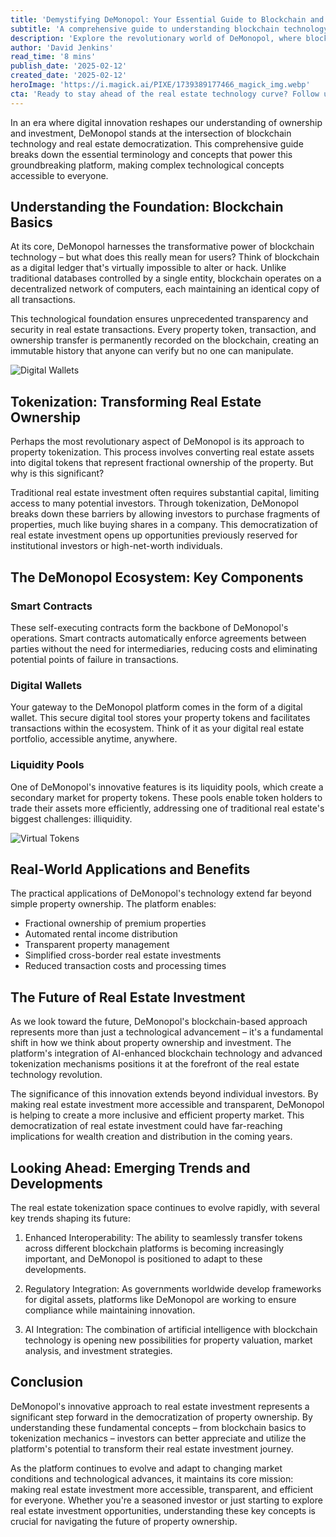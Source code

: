 ```yaml
---
title: 'Demystifying DeMonopol: Your Essential Guide to Blockchain and Tokenization'
subtitle: 'A comprehensive guide to understanding blockchain technology and real estate tokenization'
description: 'Explore the revolutionary world of DeMonopol, where blockchain technology meets real estate investment. Learn how property tokenization is democratizing access to real estate markets and discover the key components that make this platform a game-changer in the industry.'
author: 'David Jenkins'
read_time: '8 mins'
publish_date: '2025-02-12'
created_date: '2025-02-12'
heroImage: 'https://i.magick.ai/PIXE/1739389177466_magick_img.webp'
cta: 'Ready to stay ahead of the real estate technology curve? Follow us on LinkedIn for the latest updates on blockchain innovation and property tokenization trends.'
---
```


In an era where digital innovation reshapes our understanding of ownership and investment, DeMonopol stands at the intersection of blockchain technology and real estate democratization. This comprehensive guide breaks down the essential terminology and concepts that power this groundbreaking platform, making complex technological concepts accessible to everyone.

## Understanding the Foundation: Blockchain Basics

At its core, DeMonopol harnesses the transformative power of blockchain technology – but what does this really mean for users? Think of blockchain as a digital ledger that's virtually impossible to alter or hack. Unlike traditional databases controlled by a single entity, blockchain operates on a decentralized network of computers, each maintaining an identical copy of all transactions.

This technological foundation ensures unprecedented transparency and security in real estate transactions. Every property token, transaction, and ownership transfer is permanently recorded on the blockchain, creating an immutable history that anyone can verify but no one can manipulate.

![Digital Wallets](https://i.magick.ai/PIXE/1739389177472_magick_img.webp)

## Tokenization: Transforming Real Estate Ownership

Perhaps the most revolutionary aspect of DeMonopol is its approach to property tokenization. This process involves converting real estate assets into digital tokens that represent fractional ownership of the property. But why is this significant?

Traditional real estate investment often requires substantial capital, limiting access to many potential investors. Through tokenization, DeMonopol breaks down these barriers by allowing investors to purchase fragments of properties, much like buying shares in a company. This democratization of real estate investment opens up opportunities previously reserved for institutional investors or high-net-worth individuals.

## The DeMonopol Ecosystem: Key Components

### Smart Contracts

These self-executing contracts form the backbone of DeMonopol's operations. Smart contracts automatically enforce agreements between parties without the need for intermediaries, reducing costs and eliminating potential points of failure in transactions.

### Digital Wallets

Your gateway to the DeMonopol platform comes in the form of a digital wallet. This secure digital tool stores your property tokens and facilitates transactions within the ecosystem. Think of it as your digital real estate portfolio, accessible anytime, anywhere.

### Liquidity Pools

One of DeMonopol's innovative features is its liquidity pools, which create a secondary market for property tokens. These pools enable token holders to trade their assets more efficiently, addressing one of traditional real estate's biggest challenges: illiquidity.

![Virtual Tokens](https://i.magick.ai/PIXE/1739389177470_magick_img.webp)

## Real-World Applications and Benefits

The practical applications of DeMonopol's technology extend far beyond simple property ownership. The platform enables:
- Fractional ownership of premium properties
- Automated rental income distribution
- Transparent property management
- Simplified cross-border real estate investments
- Reduced transaction costs and processing times

## The Future of Real Estate Investment

As we look toward the future, DeMonopol's blockchain-based approach represents more than just a technological advancement – it's a fundamental shift in how we think about property ownership and investment. The platform's integration of AI-enhanced blockchain technology and advanced tokenization mechanisms positions it at the forefront of the real estate technology revolution.

The significance of this innovation extends beyond individual investors. By making real estate investment more accessible and transparent, DeMonopol is helping to create a more inclusive and efficient property market. This democratization of real estate investment could have far-reaching implications for wealth creation and distribution in the coming years.

## Looking Ahead: Emerging Trends and Developments

The real estate tokenization space continues to evolve rapidly, with several key trends shaping its future:

1. Enhanced Interoperability: The ability to seamlessly transfer tokens across different blockchain platforms is becoming increasingly important, and DeMonopol is positioned to adapt to these developments.

2. Regulatory Integration: As governments worldwide develop frameworks for digital assets, platforms like DeMonopol are working to ensure compliance while maintaining innovation.

3. AI Integration: The combination of artificial intelligence with blockchain technology is opening new possibilities for property valuation, market analysis, and investment strategies.

## Conclusion

DeMonopol's innovative approach to real estate investment represents a significant step forward in the democratization of property ownership. By understanding these fundamental concepts – from blockchain basics to tokenization mechanics – investors can better appreciate and utilize the platform's potential to transform their real estate investment journey.

As the platform continues to evolve and adapt to changing market conditions and technological advances, it maintains its core mission: making real estate investment more accessible, transparent, and efficient for everyone. Whether you're a seasoned investor or just starting to explore real estate investment opportunities, understanding these key concepts is crucial for navigating the future of property ownership.